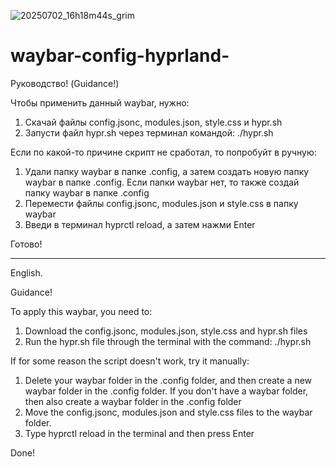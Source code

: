 ![20250702_16h18m44s_grim](https://github.com/user-attachments/assets/49978441-4c11-4b47-96fc-1b81b262ac01)

# waybar-config-hyprland-

Руководство! (Guidance!)

Чтобы применить данный waybar, нужно:
1) Скачай файлы  config.jsonc, modules.json, style.css и hypr.sh
2) Запусти файл hypr.sh через терминал командой: ./hypr.sh

Если по какой-то причине скрипт не сработал, то попробуйт в ручную:
1) Удали папку waybar в папке .config, а затем создать новую папку waybar в папке .config. Если папки waybar нет, то также создай папку waybar в папке .config
2) Перемести файлы config.jsonc, modules.json и style.css в папку waybar
3) Введи в терминал hyprctl reload, а затем нажми Enter

Готово!
______________________________________________________________________________________________________________________________________________________________________________________________________
English.

Guidance!

To apply this waybar, you need to:
1) Download the config.jsonc, modules.json, style.css and hypr.sh files
2) Run the hypr.sh file through the terminal with the command: ./hypr.sh

If for some reason the script doesn't work, try it manually:
1) Delete your waybar folder in the .config folder, and then create a new waybar folder in the .config folder. If you don't have a waybar folder, then also create a waybar folder in the .config folder
2) Move the config.jsonc, modules.json and style.css files to the waybar folder.
3) Type hyprctl reload in the terminal and then press Enter

Done!
